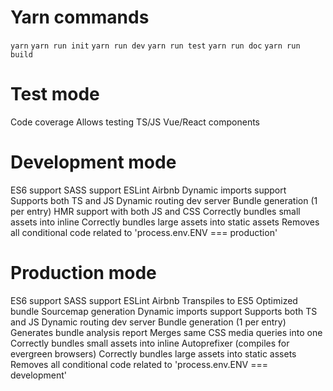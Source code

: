 # Yarn commands
  `yarn`
  `yarn run init`
  `yarn run dev`
  `yarn run test`
  `yarn run doc`
  `yarn run build`

# Test mode
  Code coverage
  Allows testing TS/JS Vue/React components

# Development mode
  ES6 support
  SASS support
  ESLint Airbnb
  Dynamic imports support
  Supports both TS and JS
  Dynamic routing dev server
  Bundle generation (1 per entry)
  HMR support with both JS and CSS
  Correctly bundles small assets into inline
  Correctly bundles large assets into static assets
  Removes all conditional code related to 'process.env.ENV === production'

# Production mode
  ES6 support
  SASS support
  ESLint Airbnb
  Transpiles to ES5
  Optimized bundle
  Sourcemap generation
  Dynamic imports support
  Supports both TS and JS
  Dynamic routing dev server
  Bundle generation (1 per entry)
  Generates bundle analysis report
  Merges same CSS media queries into one
  Correctly bundles small assets into inline
  Autoprefixer (compiles for evergreen browsers)
  Correctly bundles large assets into static assets
  Removes all conditional code related to 'process.env.ENV === development'
